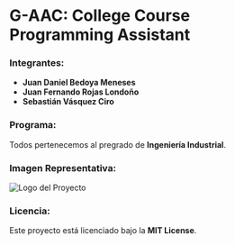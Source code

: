 # G-AAC: College Course Programming Assistant

### Integrantes:
- **Juan Daniel Bedoya Meneses**  
- **Juan Fernando Rojas Londoño**  
- **Sebastián Vásquez Ciro**

### Programa:
Todos pertenecemos al pregrado de **Ingeniería Industrial**.

### Imagen Representativa:
![Logo del Proyecto](Imagen%20de%20WhatsApp%202024-11-27%20a%20las%2016.40.59_423a416f.jpg)

### Licencia:
Este proyecto está licenciado bajo la **MIT License**. 
